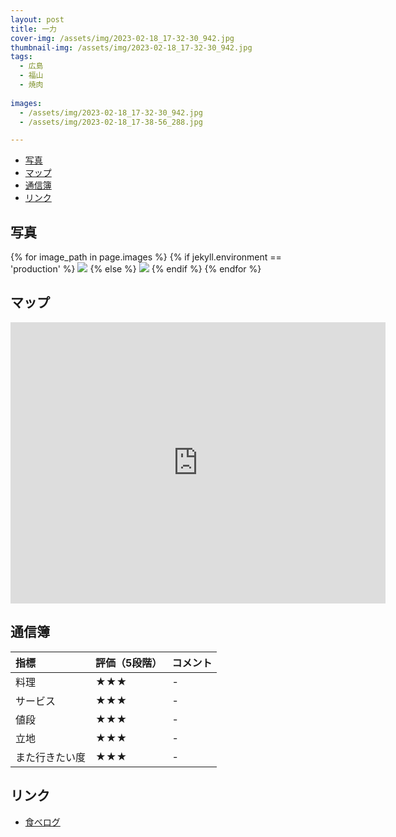 ```yaml
---
layout: post
title: 一力
cover-img: /assets/img/2023-02-18_17-32-30_942.jpg
thumbnail-img: /assets/img/2023-02-18_17-32-30_942.jpg
tags:
  - 広島
  - 福山
  - 焼肉
  
images:  
  - /assets/img/2023-02-18_17-32-30_942.jpg
  - /assets/img/2023-02-18_17-38-56_288.jpg

---
```




<!-- TOC -->

- [写真](#写真)
- [マップ](#マップ)
- [通信簿](#通信簿)
- [リンク](#リンク)

<!-- /TOC -->

## 写真

{% for image_path in page.images %}
{% if jekyll.environment == 'production' %}
<img src="https://raw.githubusercontent.com/taira1117/fukuyama_izakaya/master/{{ image_path }}">
{% else %}
<img src="{{ image_path }}">
{% endif %}
{% endfor %}

## マップ

<iframe src="https://www.google.com/maps/embed?pb=!1m18!1m12!1m3!1d3288.748982791822!2d133.36670087712812!3d34.48389159481262!2m3!1f0!2f0!3f0!3m2!1i1024!2i768!4f13.1!3m3!1m2!1s0x3551110294cd0001%3A0x94d40a5f53d095ea!2z54S86IKJ5LiA5Yqb!5e0!3m2!1sja!2sjp!4v1682820331784!5m2!1sja!2sjp" width="600" height="450" style="border:0;" allowfullscreen="" loading="lazy" referrerpolicy="no-referrer-when-downgrade"></iframe>

## 通信簿

| 指標 | 評価（5段階） | コメント |
| :------ |:--- | :--- |
| 料理 | ★★★ | - |
| サービス | ★★★ | - |
| 値段 | ★★★ | - |
| 立地 | ★★★ | - |
| また行きたい度 | ★★★ | - |

## リンク

- [食べログ](https://tabelog.com/hiroshima/A3403/A340308/34028940/)